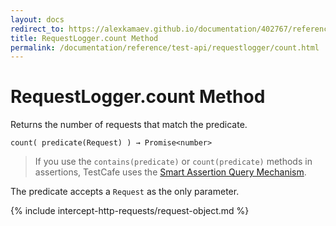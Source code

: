 ```yaml
---
layout: docs
redirect_to: https://alexkamaev.github.io/documentation/402767/reference/test-api/requestlogger/count
title: RequestLogger.count Method
permalink: /documentation/reference/test-api/requestlogger/count.html
---
```

# RequestLogger.count Method

Returns the number of requests that match the predicate.

```text
count( predicate(Request) ) → Promise<number>
```

> If you use the `contains(predicate)` or `count(predicate)` methods in assertions, TestCafe uses the [Smart Assertion Query Mechanism](../../../guides/basic-guides/assert.md#smart-assertion-query-mechanism).

The predicate accepts a `Request` as the only parameter.

{% include intercept-http-requests/request-object.md %}